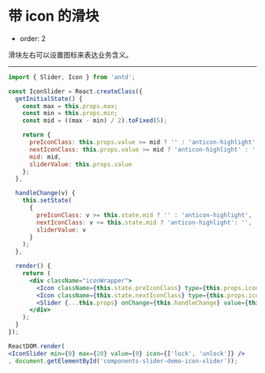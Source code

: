 # 带 icon 的滑块

- order: 2

滑块左右可以设置图标来表达业务含义。

---

````jsx
import { Slider, Icon } from 'antd';

const IconSlider = React.createClass({
  getInitialState() {
    const max = this.props.max;
    const min = this.props.min;
    const mid = ((max - min) / 2).toFixed(5);

    return {
      preIconClass: this.props.value >= mid ? '' : 'anticon-highlight',
      nextIconClass: this.props.value >= mid ? 'anticon-highlight' : '',
      mid: mid,
      sliderValue: this.props.value
    };
  },

  handleChange(v) {
    this.setState(
      {
        preIconClass: v >= this.state.mid ? '' : 'anticon-highlight',
        nextIconClass: v >= this.state.mid ? 'anticon-highlight': '',
        sliderValue: v
      }
    );
  },

  render() {
    return (
      <div className="iconWrapper">
        <Icon className={this.state.preIconClass} type={this.props.icon[0]} />
        <Icon className={this.state.nextIconClass} type={this.props.icon[1]} />
        <Slider {...this.props} onChange={this.handleChange} value={this.state.sliderValue} />
      </div>
    );
  }
});

ReactDOM.render(
<IconSlider min={0} max={20} value={0} icon={['lock', 'unlock']} />
, document.getElementById('components-slider-demo-icon-slider'));
````

<style>
.iconWrapper {
  position: relative;
  padding: 0 24px 0 9px;
}

.iconWrapper .anticon {
  position: absolute;
  top: -6px;
  width: 16px;
  height: 16px;
  line-height: 1;
  font-size: 16px;
  color: #ccc;
}

.iconWrapper .anticon-lock {
  left: 0;
}
.iconWrapper .anticon-unlock{
  right: 0;
}

.anticon.anticon-highlight {
  color: #666;
}
</style>
